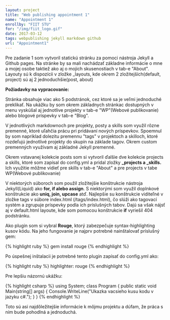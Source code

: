 ```yaml
---
layout: project
title: "Web publishing appointment 1"
name: "Appointment 1"
enrollby: "FIIT STU"
for: "/img/fiit_logo.gif"
date: 2017-03-12
tags: webpublishing jekyll markdown github
url: "Appointment1"
---
```

Pre zadanie 1 som vytvoril statickú stránku za pomoci nástroja Jekyll a Github pages. Na stránke by sa mali nachádzať základne informácie o mne a mojej osobe taktiež ako aj o mojich skusenostiach v tab-e "About". Layouty sú k dispozícii v zložke _layouts, kde okrem 2 zložitejších(default, project) sú aj 2 jednoduchšie(post, about)

<b>Požiadavky na vypracovanie:</b>

<p>Stránka obsahuje viac ako 5 podstránok, cez ktoré sa je veľmi jednoduché preklikať. Na ukážku by som okrem základnych stránkac dostupných v menu vyskúšal aj jednotlive 	projekty v tab-e "WP"(Webové publikovanie) alebo blogové príspevky v tab-e "Blog".</p>

<p>V jednotlivých markdownoch pre projekty, posty a skills som využil rôzne premenné, ktoré uľahčia prácu pri pridávaní nových príspevkov. Spoemnul by som napriklad dolezitu premennu "tags" v projektoch a skilloch, ktoré rozdeľujú jednotlivé projekty do skupín na základe tagov. Okrem custom premenných využívam aj základné Jekyll premenné.</p>

<p>Okrem vstavanej kolekcie posts som si vytvoril ďalšie dve kolekcie projects a skills, ktoré som zapísal do config.yml a pridal zložky <b>_projects a _skills.</b> Ich využitie môžme vidieť pre skills v tab-e "About" a pre projects v tabe WP(Webové publikovanie)</p>

<p>V niektorých súboroch som použil zložitejšie konštrukcie nástroja Jekyll(Liquid) ako <b>for, if alebo assign</b>. S niektorými som využil doplnkové konštrukcie ako <b>uniq, join, upcase</b> atď. Najlepšie su konštrukcie viditeľné v zložke tags v súbore index.html (/tags/index.html), čo slúži ako tagovací systém a zgrupuje príspevky podla ich príslušných tabov. Dajú sa však nájsť aj v default.html layoute, kde som pomocou konštrukcie <b>if</b> vyriešil 404 podstránku.</p>

<p>Ako plugin som si vybral <b>Rouge</b>, ktorý zabezpečuje syntax-highlighting kusov kódu. Na jeho fungovanie je najprv potrebné nainštalovať príslušný gem:</p>

{% highlight ruby %}
	gem install rouge
{% endhighlight %}

<p>Po úspešnej inštalacii je potrebné tento plugin zapísať do config.yml ako:</p>

{% highlight ruby %}
	highlighter: rouge
{% endhighlight %}

<p>Pre lepšiu názornú ukážku:</p>
{% highlight csharp %}
	using System;
	class Program
	{
	    public static void Main(string[] args)
	    {
	        Console.WriteLine("Ukazka vacsieho kusu kodu v jazyku c#.");
	    }
	}
{% endhighlight %}

<p>Toto sú asi najdôležitejšie informácie k môjmu projektu a dúfam, že práca s ním bude pohodlná a jednoduchá.</p>